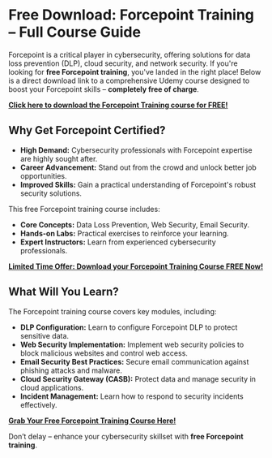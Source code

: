 # Free Download: Forcepoint Training – Full Course Guide

Forcepoint is a critical player in cybersecurity, offering solutions for data loss prevention (DLP), cloud security, and network security. If you're looking for **free Forcepoint training**, you've landed in the right place! Below is a direct download link to a comprehensive Udemy course designed to boost your Forcepoint skills – **completely free of charge**.

[**Click here to download the Forcepoint Training course for FREE!**](https://udemywork.com/forcepoint-training)

## Why Get Forcepoint Certified?

*   **High Demand:** Cybersecurity professionals with Forcepoint expertise are highly sought after.
*   **Career Advancement:** Stand out from the crowd and unlock better job opportunities.
*   **Improved Skills:** Gain a practical understanding of Forcepoint's robust security solutions.

This free Forcepoint training course includes:

*   **Core Concepts:** Data Loss Prevention, Web Security, Email Security.
*   **Hands-on Labs:** Practical exercises to reinforce your learning.
*   **Expert Instructors:** Learn from experienced cybersecurity professionals.

[**Limited Time Offer: Download your Forcepoint Training Course FREE Now!**](https://udemywork.com/forcepoint-training)

## What Will You Learn?

The Forcepoint training course covers key modules, including:

*   **DLP Configuration:** Learn to configure Forcepoint DLP to protect sensitive data.
*   **Web Security Implementation:** Implement web security policies to block malicious websites and control web access.
*   **Email Security Best Practices:** Secure email communication against phishing attacks and malware.
*   **Cloud Security Gateway (CASB):** Protect data and manage security in cloud applications.
*   **Incident Management:** Learn how to respond to security incidents effectively.

[**Grab Your Free Forcepoint Training Course Here!**](https://udemywork.com/forcepoint-training)

Don’t delay – enhance your cybersecurity skillset with **free Forcepoint training**.
